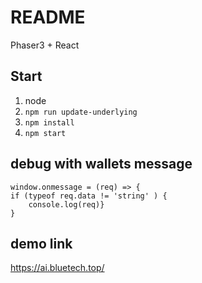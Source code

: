 # README
Phaser3 + React

## Start
1. node
2. `npm run update-underlying`
3. `npm install`
4. `npm start`


## debug with wallets message

```
window.onmessage = (req) => {
if (typeof req.data != 'string' ) {
	console.log(req)}
}
```

## demo link
https://ai.bluetech.top/
